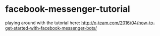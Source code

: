 # facebook-messenger-tutorial
playing around with the tutorial here: http://x-team.com/2016/04/how-to-get-started-with-facebook-messenger-bots/
